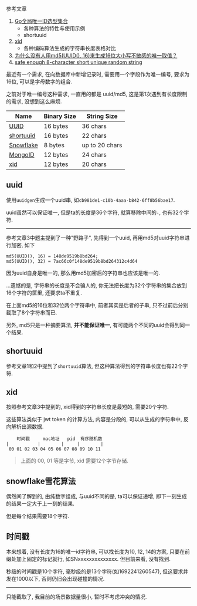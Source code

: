 参考文章

1. [Go全局唯一ID选型集合](https://blog.csdn.net/DouJiangMs/article/details/126066648)
    - 各种算法的特性与使用示例
    - shortuuid
2. [xid](https://github.com/rs/xid)
    - 各种编码算法生成的字符串长度表格对比
3. [为什么没有人用md5(UUID(), 16)来生成16位大小写不敏感的唯一取值？](https://segmentfault.com/q/1010000002949015)
4. [safe enough 8-character short unique random string](https://stackoverflow.com/questions/13484726/safe-enough-8-character-short-unique-random-string)

最近有一个需求, 在向数据库中新增记录时, 需要用一个字段作为唯一编号, 要求为16位, 可以是字母数字的组合.

之前对于唯一编号这种需求, 一直用的都是 uuid/md5, 这是第1次遇到有长度限制的需求, 没想到这么麻烦.

| Name        | Binary Size | String Size    |
|-------------|-------------|----------------|
| [UUID]      | 16 bytes    | 36 chars       |
| [shortuuid] | 16 bytes    | 22 chars       |
| [Snowflake] | 8 bytes     | up to 20 chars |
| [MongoID]   | 12 bytes    | 24 chars       |
| [xid]       | 12 bytes    | 20 chars       |

[UUID]: https://en.wikipedia.org/wiki/Universally_unique_identifier
[shortuuid]: https://github.com/stochastic-technologies/shortuuid
[Snowflake]: https://blog.twitter.com/2010/announcing-snowflake
[MongoID]: https://docs.mongodb.org/manual/reference/object-id/
[xid]: https://github.com/rs/xid

## uuid

使用`uuidgen`生成一个uuid串, 如`cb981de1-c10b-4aaa-b842-6ff8b56bae17`.

uuid虽然可以保证唯一, 但是ta的长度是36个字符, 就算移除中间的`-`, 也有32个字符.

------

参考文章3中题主提到了一种"野路子", 先得到一个uuid, 再用md5对uuid字符串进行加密, 如下

```
md5(UUID(), 16) = 148de9519b8bd264;
md5(UUID(), 32) = 7ac66c0f148de9519b8bd264312c4d64
```

因为uuid自身是唯一的, 那么用md5加密后的字符串也应该是唯一的.

...遗憾的是, 字符串的长度是不会骗人的, 你无法把长度为32个字符串的集合放到16个字符的筐里, 还要求ta不重复.

在上面md5的16位和32位两个字符串中, 前者其实是后者的子串, 只不过前后分别截取了8个字符串而已.

另外, md5只是一种摘要算法, **并不能保证唯一**, 有可能两个不同的uuid会得到同一个结果.

## shortuuid

参考文章1和2中提到了`shortuuid`算法, 但这种算法得到的字符串长度也有22个字符.

## xid

按照参考文章3中提到的, xid得到的字符串长度是最短的, 需要20个字符.

这些算法类似于 jwt token 的计算方法, 内容是分段的, 可以从生成的字符串中, 反向解析出源数据.

```
    时间戳     mac地址   pid  有序随机数
|           |        |     |        |
 00 01 02 03 04 05 06 07 08 09 10 11
```

> 上面的 00, 01 等是字节, xid 需要12个字节存储.

## snowflake雪花算法

偶然间了解到的, 由纯数字组成, 与uuid不同的是, ta可以保证递增, 即下一刻生成的结果一定大于上一刻的结果.

但是每个结果需要18个字符.

## 时间戳

本来想着, 没有长度为16的唯一id字符串, 可以找长度为10, 12, 14的方案, 只要在前缀处加上固定的标记就行, 如SNxxxxxxxxxxxxxx. 但目前来看, 没有找到.

秒级的时间戳是10个字符, 毫秒级的是13个字符(如1692241260547), 但这要求并发在1000以下, 否则仍旧会出现碰撞的情况.

------

只能截取了, 我目前的场景数据量很小, 暂时不考虑冲突的情况.
